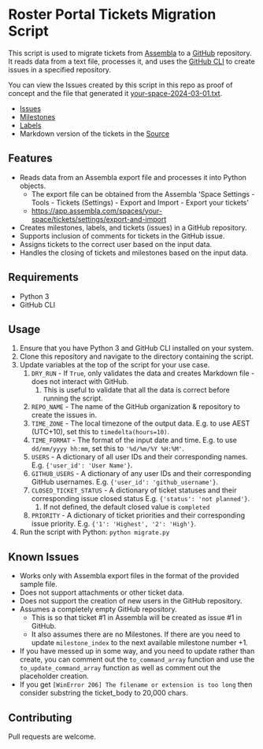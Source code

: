 # Roster Portal Tickets Migration Script

This script is used to migrate tickets from [Assembla](https://assembla.com) to a [GitHub](https://github.com) repository.
It reads data from a text file, processes it, and uses the [GitHub CLI](https://cli.github.com/) to create issues in a specified repository.

You can view the Issues created by this script in this repo as proof of concept and the file that generated it [your-space-2024-03-01.txt](./your-space-2024-03-01.txt). 
* [Issues](https://github.com/MannanM/assembla-to-github/issues)
* [Milestones](https://github.com/MannanM/assembla-to-github/milestones) 
* [Labels](https://github.com/MannanM/assembla-to-github/labels)
* Markdown version of the tickets in the [Source](https://github.com/MannanM/assembla-to-github/tree/master/Tickets)

## Features

- Reads data from an Assembla export file and processes it into Python objects.
  - The export file can be obtained from the Assembla 'Space Settings - Tools - Tickets (Settings) - Export and Import - Export your tickets' 
  - https://app.assembla.com/spaces/your-space/tickets/settings/export-and-import
- Creates milestones, labels, and tickets (issues) in a GitHub repository.
- Supports inclusion of comments for tickets in the GitHub issue.
- Assigns tickets to the correct user based on the input data.
- Handles the closing of tickets and milestones based on the input data.

## Requirements

- Python 3
- GitHub CLI

## Usage

1. Ensure that you have Python 3 and GitHub CLI installed on your system.
2. Clone this repository and navigate to the directory containing the script.
3. Update variables at the top of the script for your use case.
   1. `DRY_RUN` - If `True`, only validates the data and creates Markdown file - does not interact with GitHub.
      1. This is useful to validate that all the data is correct before running the script.
   2. `REPO_NAME` - The name of the GitHub organization & repository to create the issues in.
   3. `TIME_ZONE` - The local timezone of the output data. E.g. to use AEST (UTC+10), set this to `timedelta(hours=10)`.
   4. `TIME_FORMAT` - The format of the input date and time. E.g. to use `dd/mm/yyyy hh:mm`, set this to `'%d/%m/%Y %H:%M'`.
   5. `USERS` - A dictionary of all user IDs and their corresponding names. E.g. `{'user_id': 'User Name'}`.
   6. `GITHUB_USERS` - A dictionary of any user IDs and their corresponding GitHub usernames. E.g. `{'user_id': 'github_username'}`.
   7. `CLOSED_TICKET_STATUS` - A dictionary of ticket statuses and their corresponding issue closed status E.g. `{'status': 'not planned'}`.
      1. If not defined, the default closed value is `completed`
   8. `PRIORITY` - A dictionary of ticket priorities and their corresponding issue priority. E.g. `{'1': 'Highest', '2': 'High'}`.
4. Run the script with Python: `python migrate.py`

## Known Issues

* Works only with Assembla export files in the format of the provided sample file.
* Does not support attachments or other ticket data.
* Does not support the creation of new users in the GitHub repository.
* Assumes a completely empty GitHub repository.
  * This is so that ticket #1 in Assembla will be created as issue #1 in GitHub.
  * It also assumes there are no Milestones. If there are you need to update `milestone_index` to the next available milestone number +1.
* If you have messed up in some way, and you need to update rather than create, you can comment out the `to_command_array` function and use the `to_update_command_array` function as well as comment out the placeholder creation.
* If you get `[WinError 206] The filename or extension is too long` then consider substring the ticket_body to 20,000 chars.

## Contributing

Pull requests are welcome.
